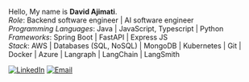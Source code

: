 Hello, My name is **David Ajimati**.
<br>
*Role*: Backend software engineer | AI software engineer
<br>
*Programming Languages*: Java | JavaScript, Typescript | Python
*Frameworks*: Spring Boot | FastAPI | Express JS
<br>
*Stack*: AWS | Databases (SQL, NoSQL) | MongoDB | Kubernetes | Git | Docker | Azure | Langraph | LangChain | LangSmith


[![LinkedIn](https://img.shields.io/badge/-LinkedIn-blue?style=flat&logo=Linkedin&logoColor=white)](https://www.linkedin.com/in/ajimatidavid)  [![Email](https://img.shields.io/badge/-Gmail-c14438?style=flat&logo=Gmail&logoColor=white)](mailto:eng.david.ajimati@gmail.com)




<!---
davidajimati/davidajimati is a ✨ special ✨ repository because its `README.md` (this file) appears on your GitHub profile. Backend
You can click the Preview link to take a look at your changes.
--->
